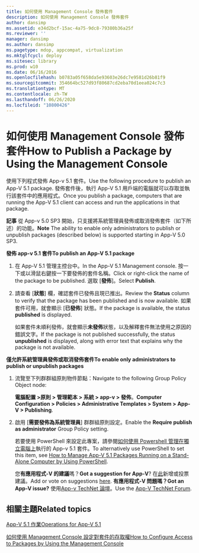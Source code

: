 ```yaml
---
title: 如何使用 Management Console 發佈套件
description: 如何使用 Management Console 發佈套件
author: dansimp
ms.assetid: e34d2bcf-15ac-4a75-9dc8-79380b36a25f
ms.reviewer: ''
manager: dansimp
ms.author: dansimp
ms.pagetype: mdop, appcompat, virtualization
ms.mktglfcycl: deploy
ms.sitesec: library
ms.prod: w10
ms.date: 06/16/2016
ms.openlocfilehash: b0783a05f658da5e93603e26dc7e9581d26b81f9
ms.sourcegitcommit: 354664bc527d93f80687cd2eba70d1eea024c7c3
ms.translationtype: MT
ms.contentlocale: zh-TW
ms.lasthandoff: 06/26/2020
ms.locfileid: "10800426"
---
```

# <span data-ttu-id="80ffb-103">如何使用 Management Console 發佈套件</span><span class="sxs-lookup"><span data-stu-id="80ffb-103">How to Publish a Package by Using the Management Console</span></span>


<span data-ttu-id="80ffb-104">使用下列程式發佈 App-v 5.1 套件。</span><span class="sxs-lookup"><span data-stu-id="80ffb-104">Use the following procedure to publish an App-V 5.1 package.</span></span> <span data-ttu-id="80ffb-105">發佈套件後，執行 App-V 5.1 用戶端的電腦就可以存取並執行該套件中的應用程式。</span><span class="sxs-lookup"><span data-stu-id="80ffb-105">Once you publish a package, computers that are running the App-V 5.1 client can access and run the applications in that package.</span></span>

<span data-ttu-id="80ffb-106">**記事** 從 App-v 5.0 SP3 開始，只支援將系統管理員發佈或取消發佈套件（如下所述）的功能。</span><span class="sxs-lookup"><span data-stu-id="80ffb-106">**Note** The ability to enable only administrators to publish or unpublish packages (described below) is supported starting in App-V 5.0 SP3.</span></span>

 

**<span data-ttu-id="80ffb-107">發佈 app-v 5.1 套件</span><span class="sxs-lookup"><span data-stu-id="80ffb-107">To publish an App-V 5.1 package</span></span>**

1.  <span data-ttu-id="80ffb-108">在 App-V 5.1 管理主控台中。</span><span class="sxs-lookup"><span data-stu-id="80ffb-108">In the App-V 5.1 Management console.</span></span> <span data-ttu-id="80ffb-109">按一下或以滑鼠右鍵按一下要發佈的套件名稱。</span><span class="sxs-lookup"><span data-stu-id="80ffb-109">Click or right-click the name of the package to be published.</span></span> <span data-ttu-id="80ffb-110">選取 [**發佈**]。</span><span class="sxs-lookup"><span data-stu-id="80ffb-110">Select **Publish**.</span></span>

2.  <span data-ttu-id="80ffb-111">請查看 [**狀態**] 欄，確認套件已發佈且現已推出。</span><span class="sxs-lookup"><span data-stu-id="80ffb-111">Review the **Status** column to verify that the package has been published and is now available.</span></span> <span data-ttu-id="80ffb-112">如果套件可用，就會顯示 [**已發佈**] 狀態。</span><span class="sxs-lookup"><span data-stu-id="80ffb-112">If the package is available, the status **published** is displayed.</span></span>

    <span data-ttu-id="80ffb-113">如果套件未順利發佈，就會顯示**未發佈**狀態，以及解釋套件無法使用之原因的錯誤文字。</span><span class="sxs-lookup"><span data-stu-id="80ffb-113">If the package is not published successfully, the status **unpublished** is displayed, along with error text that explains why the package is not available.</span></span>

**<span data-ttu-id="80ffb-114">僅允許系統管理員發佈或取消發佈套件</span><span class="sxs-lookup"><span data-stu-id="80ffb-114">To enable only administrators to publish or unpublish packages</span></span>**

1.  <span data-ttu-id="80ffb-115">流覽至下列群群組原則物件節點：</span><span class="sxs-lookup"><span data-stu-id="80ffb-115">Navigate to the following Group Policy Object node:</span></span>

    <span data-ttu-id="80ffb-116">**電腦配置 &gt;原則 &gt; 管理範本 &gt; 系統 &gt; app-v &gt; 發佈**。</span><span class="sxs-lookup"><span data-stu-id="80ffb-116">**Computer Configuration &gt; Policies &gt; Administrative Templates &gt; System &gt; App-V &gt; Publishing**.</span></span>

2.  <span data-ttu-id="80ffb-117">啟用 [**需要發佈為系統管理員**] 群群組原則設定。</span><span class="sxs-lookup"><span data-stu-id="80ffb-117">Enable the **Require publish as administrator** Group Policy setting.</span></span>

    <span data-ttu-id="80ffb-118">若要使用 PowerShell 來設定此專案，請參閱[如何使用 Powershell 管理在獨立電腦上](how-to-manage-app-v-51-packages-running-on-a-stand-alone-computer-by-using-powershell.md#bkmk-admins-pub-pkgs)執行的 App-v 5.1 套件。</span><span class="sxs-lookup"><span data-stu-id="80ffb-118">To alternatively use PowerShell to set this item, see [How to Manage App-V 5.1 Packages Running on a Stand-Alone Computer by Using PowerShell](how-to-manage-app-v-51-packages-running-on-a-stand-alone-computer-by-using-powershell.md#bkmk-admins-pub-pkgs).</span></span>

    <span data-ttu-id="80ffb-119">您**有應用程式-V 的建議**嗎？</span><span class="sxs-lookup"><span data-stu-id="80ffb-119">**Got a suggestion for App-V**?</span></span> <span data-ttu-id="80ffb-120">在[此](http://appv.uservoice.com/forums/280448-microsoft-application-virtualization)新增或投票建議。</span><span class="sxs-lookup"><span data-stu-id="80ffb-120">Add or vote on suggestions [here](http://appv.uservoice.com/forums/280448-microsoft-application-virtualization).</span></span> **<span data-ttu-id="80ffb-121">有應用程式-V 問題嗎？</span><span class="sxs-lookup"><span data-stu-id="80ffb-121">Got an App-V issue?</span></span>** <span data-ttu-id="80ffb-122">使用[App-v TechNet 論壇](https://social.technet.microsoft.com/Forums/home?forum=mdopappv)。</span><span class="sxs-lookup"><span data-stu-id="80ffb-122">Use the [App-V TechNet Forum](https://social.technet.microsoft.com/Forums/home?forum=mdopappv).</span></span>

## <span data-ttu-id="80ffb-123">相關主題</span><span class="sxs-lookup"><span data-stu-id="80ffb-123">Related topics</span></span>


[<span data-ttu-id="80ffb-124">App-V 5.1 作業</span><span class="sxs-lookup"><span data-stu-id="80ffb-124">Operations for App-V 5.1</span></span>](operations-for-app-v-51.md)

[<span data-ttu-id="80ffb-125">如何使用 Management Console 設定對套件的存取權</span><span class="sxs-lookup"><span data-stu-id="80ffb-125">How to Configure Access to Packages by Using the Management Console</span></span>](how-to-configure-access-to-packages-by-using-the-management-console-51.md)

 

 





